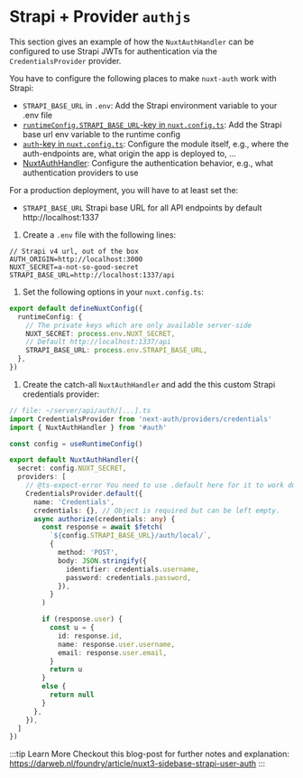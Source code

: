 # Strapi + Provider `authjs`

<RecipeHeader author="justserdar" :providers="['authjs']" :tags="['strapi']" />

This section gives an example of how the `NuxtAuthHandler` can be configured to use Strapi JWTs for authentication via the `CredentialsProvider` provider.

You have to configure the following places to make `nuxt-auth` work with Strapi:
- `STRAPI_BASE_URL` in `.env`: Add the Strapi environment variable to your .env file
- [`runtimeConfig.STRAPI_BASE_URL`-key in `nuxt.config.ts`](https://nuxt.com/docs/guide/going-further/runtime-config): Add the Strapi base url env variable to the runtime config
- [`auth`-key in `nuxt.config.ts`](/guide/application-side/configuration): Configure the module itself, e.g., where the auth-endpoints are, what origin the app is deployed to, ...
- [NuxtAuthHandler](/guide/authjs/nuxt-auth-handler): Configure the authentication behavior, e.g., what authentication providers to use

For a production deployment, you will have to at least set the:
- `STRAPI_BASE_URL` Strapi base URL for all API endpoints by default http://localhost:1337

1. Create a `.env` file with the following lines:
```
// Strapi v4 url, out of the box
AUTH_ORIGIN=http://localhost:3000
NUXT_SECRET=a-not-so-good-secret
STRAPI_BASE_URL=http://localhost:1337/api
```

1. Set the following options in your `nuxt.config.ts`:
```ts
export default defineNuxtConfig({
  runtimeConfig: {
    // The private keys which are only available server-side
    NUXT_SECRET: process.env.NUXT_SECRET,
    // Default http://localhost:1337/api
    STRAPI_BASE_URL: process.env.STRAPI_BASE_URL,
  },
})
```

1. Create the catch-all `NuxtAuthHandler` and add the this custom Strapi credentials provider:
```ts
// file: ~/server/api/auth/[...].ts
import CredentialsProvider from 'next-auth/providers/credentials'
import { NuxtAuthHandler } from '#auth'

const config = useRuntimeConfig()

export default NuxtAuthHandler({
  secret: config.NUXT_SECRET,
  providers: [
    // @ts-expect-error You need to use .default here for it to work during SSR. May be fixed via Vite at some point
    CredentialsProvider.default({
      name: 'Credentials',
      credentials: {}, // Object is required but can be left empty.
      async authorize(credentials: any) {
        const response = await $fetch(
          `${config.STRAPI_BASE_URL}/auth/local/`,
          {
            method: 'POST',
            body: JSON.stringify({
              identifier: credentials.username,
              password: credentials.password,
            }),
          }
        )

        if (response.user) {
          const u = {
            id: response.id,
            name: response.user.username,
            email: response.user.email,
          }
          return u
        }
        else {
          return null
        }
      },
    }),
  ]
})
```

:::tip Learn More
Checkout this blog-post for further notes and explanation: https://darweb.nl/foundry/article/nuxt3-sidebase-strapi-user-auth
:::
